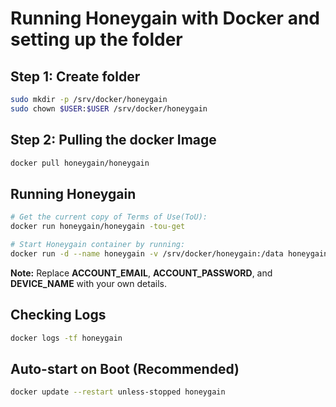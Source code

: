 # Running Honeygain with Docker and setting up the folder

## Step 1: Create folder

```bash
sudo mkdir -p /srv/docker/honeygain
sudo chown $USER:$USER /srv/docker/honeygain
```

## Step 2: Pulling the docker Image

```bash
docker pull honeygain/honeygain
```

## Running Honeygain

```bash
# Get the current copy of Terms of Use(ToU):
docker run honeygain/honeygain -tou-get

# Start Honeygain container by running:
docker run -d --name honeygain -v /srv/docker/honeygain:/data honeygain/honeygain -tou-accept -email "ACCOUNT_EMAIL" -pass "ACCOUNT_PASSWORD" -device "DEVICE_NAME"
```

**Note:** Replace **ACCOUNT_EMAIL**, **ACCOUNT_PASSWORD**, and **DEVICE_NAME** with your own details.

## Checking Logs

```bash
docker logs -tf honeygain
```

## Auto-start on Boot (Recommended)

```bash
docker update --restart unless-stopped honeygain
```
